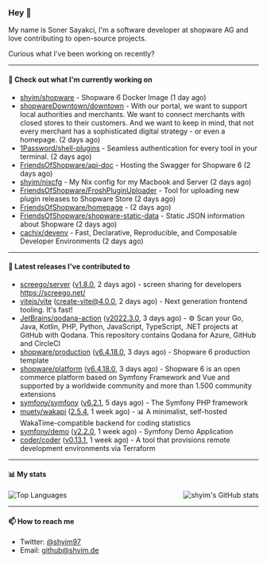 ### Hey 👋

My name is Soner Sayakci, I'm a software developer at shopware AG and love contributing to open-source projects.

Curious what I've been working on recently?

---

#### 👷 Check out what I'm currently working on

- [shyim/shopware](https://github.com/shyim/shopware) - Shopware 6 Docker Image (1 day ago)
- [shopwareDowntown/downtown](https://github.com/shopwareDowntown/downtown) - With our portal, we want to support local authorities and merchants. We want to connect merchants with closed stores to their customers. And we want to keep in mind, that not every merchant has a sophisticated digital strategy - or even a homepage. (2 days ago)
- [1Password/shell-plugins](https://github.com/1Password/shell-plugins) - Seamless authentication for every tool in your terminal. (2 days ago)
- [FriendsOfShopware/api-doc](https://github.com/FriendsOfShopware/api-doc) - Hosting the Swagger for Shopware 6 (2 days ago)
- [shyim/nixcfg](https://github.com/shyim/nixcfg) - My Nix config for my Macbook and Server (2 days ago)
- [FriendsOfShopware/FroshPluginUploader](https://github.com/FriendsOfShopware/FroshPluginUploader) - Tool for uploading new plugin releases to Shopware Store (2 days ago)
- [FriendsOfShopware/homepage](https://github.com/FriendsOfShopware/homepage) -  (2 days ago)
- [FriendsOfShopware/shopware-static-data](https://github.com/FriendsOfShopware/shopware-static-data) - Static JSON information about Shopware (2 days ago)
- [cachix/devenv](https://github.com/cachix/devenv) - Fast, Declarative, Reproducible, and Composable Developer Environments (2 days ago)

---

#### 🔭 Latest releases I've contributed to

- [screego/server](https://github.com/screego/server) ([v1.8.0](https://github.com/screego/server/releases/tag/v1.8.0), 2 days ago) - screen sharing for developers https://screego.net/
- [vitejs/vite](https://github.com/vitejs/vite) ([create-vite@4.0.0](https://github.com/vitejs/vite/releases/tag/create-vite%404.0.0), 2 days ago) - Next generation frontend tooling. It&#39;s fast!
- [JetBrains/qodana-action](https://github.com/JetBrains/qodana-action) ([v2022.3.0](https://github.com/JetBrains/qodana-action/releases/tag/v2022.3.0), 3 days ago) - ⚙️ Scan your Go, Java, Kotlin, PHP, Python, JavaScript, TypeScript, .NET projects at GitHub with Qodana. This repository contains Qodana for Azure, GitHub and CircleCI
- [shopware/production](https://github.com/shopware/production) ([v6.4.18.0](https://github.com/shopware/production/releases/tag/v6.4.18.0), 3 days ago) - Shopware 6 production template
- [shopware/platform](https://github.com/shopware/platform) ([v6.4.18.0](https://github.com/shopware/platform/releases/tag/v6.4.18.0), 3 days ago) - Shopware 6 is an open commerce platform based on Symfony Framework and Vue and supported by a worldwide community and more than 1.500 community extensions
- [symfony/symfony](https://github.com/symfony/symfony) ([v6.2.1](https://github.com/symfony/symfony/releases/tag/v6.2.1), 5 days ago) - The Symfony PHP framework
- [muety/wakapi](https://github.com/muety/wakapi) ([2.5.4](https://github.com/muety/wakapi/releases/tag/2.5.4), 1 week ago) - 📊 A minimalist, self-hosted WakaTime-compatible backend for coding statistics
- [symfony/demo](https://github.com/symfony/demo) ([v2.2.0](https://github.com/symfony/demo/releases/tag/v2.2.0), 1 week ago) - Symfony Demo Application
- [coder/coder](https://github.com/coder/coder) ([v0.13.1](https://github.com/coder/coder/releases/tag/v0.13.1), 1 week ago) - A tool that provisions remote development environments via Terraform

---

#### 📊 My stats

<img align="right" alt="shyim's GitHub stats" src="https://github-readme-stats.vercel.app/api?username=shyim&count_private=1&show_icons=true&" />

![Top Languages](https://github-readme-stats.vercel.app/api/top-langs/?username=shyim)

---

#### 📫 How to reach me

- Twitter: [@shyim97](https://twitter.com/shyim97)
- Email: [github@shyim.de](mailto://github@shyim.de)
